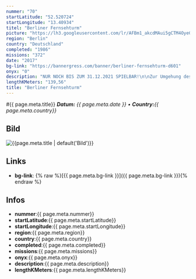 ```yaml
---
nummer: "70"
startLatitude: "52.520724"
startLongitude: "13.40934"
titel: "Berliner Fernsehturm"
picture: "https://lh3.googleusercontent.com/lr/AFBm1_akcdMAui5gCTM4OyeGu74CGKr2Oa0vU0VNFw61qgCSiwG_DbBJX-qXpyhV1tTRxOpXJY3U9S_AqybkPLsiFf2woOLqMXXONlgNyO310vml91d8F4q1FR8Mu7Pe6Yvq3maW9qogf6_FgL5dTktsSl-RRfGOG57r29uyxLHNR3mdeeEha-4SCabrDRW0Q2-r5SCpNgU4fuJjNBoIoP0o31xgB-0MRvJt3iZr38W7gxJsjEhY-GryqqVIUtSdcwGijgshQMtcxRdSLiUxrR_dnMrY7WT25aZx0tPchXapUfGq1eELr8XNSq8qgweo6KqRGwaemcfwe3Bxn2D1eZynLNPcxckGFi4ZjwW4PRk9Tn9n6sN8VRltsQevFJl3Gy7qf5gkX-N4--sgUGJoBnKBNwOyQE_NqeEmsO-hfKNK5FBg1v2awqfb4fq5RKq8ii1PZGJn9JR5QSKBCbBgPTAOC67F0ZPZxgn2cZx4KSuJFTyFUqQdfBT0envyDeSn3NasQ4i46l_3r01LNKIGS9JzJvA_AhSGqkRBLeewyy5mmBHTVQya5Dw-wfFdRllXW230D6bkg1xdwI2vOCFCuiNhsntoGemeBe95vxa6YBFP-UUTnLSu1o_w_KQdbD4PcNWGbVDYzOCregURXgYNjG5ABJ9DG4I4uQUQCysTFp5ln9qo0WmT2mGRZSPI9JUfai2nE_Iiv-uj_UXe2p13MGjBmX8xjDbNeB83QZW2FgCecsHjA0JyJ7EEnSq-xVZaBJszsr_MZl-XkHVwwVUBAkhtmft7D4fKss4Zo6TF8f1CN21trcXGjzsqLJjIVSrIgKTWFdSmmRYNRgJ4Z8YsuUIp4ZcyVFpxHN8"
region: "Berlin"
country: "Deutschland"
completed: "1986"
missions: "372"
date: "2017"
bg-link: "https://bannergress.com/banner/berliner-fernsehturm-d601"
onyx: "0"
description: "NUR NOCH BIS ZUM 31.12.2021 SPIELBAR!\n\nZur Umgehung des nicht öffentlich begehbaren Charitè-Geländes sind die Missionen Berliner Fernsehturm (altern.) 035 bis Berliner Fernsehturm (altern.) 040 online. Die Änderung der Route beginnt bereits am Hauptbahnhof, um die benötigte Portalanzahl zu erreichen. Ab Mission 41 ist die Originalroute spielbar. https-//bannergress.com/banner/berliner-fernsehturm-altern-bee8"
lengthKMeters: "139,56"
title: "Berliner Fernsehturm"
---
```


#{{ page.meta.title}}
_**Datum:** {{ page.meta.date }} • **Country:**{{ page.meta.country}}_

## Bild
![{{page.meta.title | default('Bild')}}]({{page.meta.picture}})

## Links
- **bg-link**: {% raw %}[{{ page.meta.bg-link }}]({{ page.meta.bg-link }}){% endraw %}

## Infos
- **nummer**:{{ page.meta.nummer}}
- **startLatitude**:{{ page.meta.startLatitude}}
- **startLongitude**:{{ page.meta.startLongitude}}
- **region**:{{ page.meta.region}}
- **country**:{{ page.meta.country}}
- **completed**:{{ page.meta.completed}}
- **missions**:{{ page.meta.missions}}
- **onyx**:{{ page.meta.onyx}}
- **description**:{{ page.meta.description}}
- **lengthKMeters**:{{ page.meta.lengthKMeters}}

